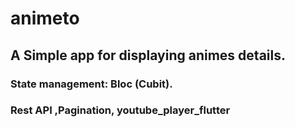 # animeto
## A Simple app for displaying animes details.
### State management: Bloc (Cubit).
### Rest API ,Pagination, youtube_player_flutter
